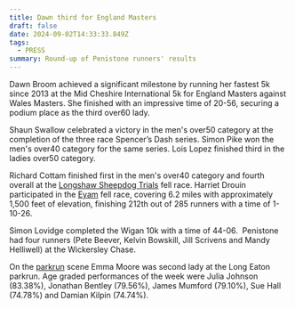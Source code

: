 ```yaml
---
title: Dawn third for England Masters
draft: false
date: 2024-09-02T14:33:33.849Z
tags:
  - PRESS
summary: Round-up of Penistone runners' results
---
```

Dawn Broom achieved a significant milestone by running her fastest 5k since 2013 at the Mid Cheshire International 5k for England Masters against Wales Masters. She finished with an impressive time of 20-56, securing a podium place as the third over60 lady.

Shaun Swallow celebrated a victory in the men's over50 category at the completion of the three race Spencer’s Dash series. Simon Pike won the men's over40 category for the same series.  Lois Lopez finished third in the ladies over50 category.

Richard Cottam finished first in the men's over40 category and fourth overall at the [Longshaw Sheepdog Trials](https://results.pfrac.co.uk/fell-league-2024/longshaw-sheepdog-trials) fell race. Harriet Drouin participated in the [Eyam](https://results.pfrac.co.uk/fell-league-2024/eyam) fell race, covering 6.2 miles with approximately 1,500 feet of elevation, finishing 212th out of 285 runners with a time of 1-10-26.

Simon Lovidge completed the Wigan 10k with a time of 44-06.  Penistone had four runners (Pete Beever, Kelvin Bowskill, Jill Scrivens and Mandy Helliwell) at the Wickersley Chase.

On the [parkrun](https://results.pfrac.co.uk/parkrun-2024/2024-08-31) scene Emma Moore was second lady at the Long Eaton parkrun. Age graded performances of the week were Julia Johnson (83.38%), Jonathan Bentley (79.56%), James Mumford (79.10%), Sue Hall (74.78%) and Damian Kilpin (74.74%).